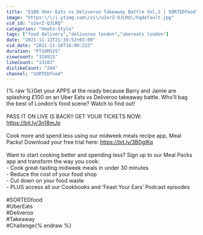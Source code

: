 ```yaml
---
title: "£100 Uber Eats vs Deliveroo Takeaway Battle Vol.2 | SORTEDfood"
image: "https:\/\/i.ytimg.com\/vi\/u2erZ-QJLRQ\/hqdefault.jpg"
vid_id: "u2erZ-QJLRQ"
categories: "Howto-Style"
tags: ["food delivery","deliveroo london","ubereats london"]
date: "2021-11-13T21:39:52+03:00"
vid_date: "2021-11-10T16:00:22Z"
duration: "PT16M32S"
viewcount: "324915"
likeCount: "13103"
dislikeCount: "244"
channel: "SORTEDfood"
---
```

{% raw %}Get your APPS at the ready because Barry and Jamie are splashing £100 on an Uber Eats vs Deliveroo takeaway battle. Who’ll bag the best of London’s food scene? Watch to find out!<br /><br />PASS IT ON LIVE IS BACK!! GET YOUR TICKETS NOW: <a rel="nofollow" target="blank" href="https://bit.ly/3n18mJp">https://bit.ly/3n18mJp</a><br /><br />Cook more and spend less using our midweek meals recipe app, Meal Packs! Download your free trial here: <a rel="nofollow" target="blank" href="https://bit.ly/3B0glKq">https://bit.ly/3B0glKq</a><br /><br />Want to start cooking better and spending less? Sign up to our Meal Packs app and transform the way you cook:<br />- Cook great-tasting midweek meals in under 30 minutes<br />- Reduce the cost of your food shop<br />- Cut down on your food waste <br />- PLUS access all our Cookbooks and ‘Feast Your Ears’ Podcast episodes<br /><br />#SORTEDfood<br />#UberEats<br />#Deliveroo<br />#Takeaway<br />#Challenge{% endraw %}
